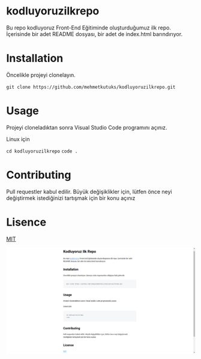 # kodluyoruzilkrepo

Bu repo kodluyoruz Front-End Eğitiminde oluşturduğumuz ilk repo. İçerisinde bir adet README dosyası, bir adet de index.html barındırıyor.

# Installation

Öncelikle projeyi clonelayın.

`git clone https://github.com/mehmetkutuks/kodluyoruzilkrepo.git`

# Usage 

Projeyi cloneladıktan sonra Visual Studio Code programını açınız.

Linux için

`cd kodluyoruzilkrepo`
`code .`

# Contributing

Pull requestler kabul edilir. Büyük değişiklikler için, lütfen önce neyi değiştirmek istediğinizi tartışmak için bir konu açınız

# Lisence

[MIT](https://choosealicense.com/licenses/mit/)



![markdown](https://raw.githubusercontent.com/Kodluyoruz/taskforce/main/git/odev1/figures/markdown.png)